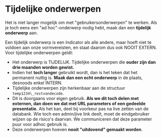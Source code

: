 # Tijdelijke onderwerpen

Het is niet langer mogelijk om met &quot;gebruikersonderwerpen&quot; te werken. Als je toch eens een &quot;ad hoc&quot;-onderwerp nodig hebt, maak dan een **tijdelijk onderwerp** aan.

Een tijdelijk onderwerp is een Indicator als alle andere, maar hoeft niet te voldoen aan onze vormvereisten, en staat daarom dus ook NOOIT EXTERN. Voor tijdelijke onderwerpen geldt:

- Het onderwerp is TIJDELIJK. Tijdelijke onderwerpen die **ouder zijn dan drie maanden worden gewist.**
- Indien het **toch langer** gebruikt wordt, dan is het teken dat het permanent nuttig is. **Maak dan een echt onderwerp** in de plaats, desnoods enkel INTERN.
- Tijdelijke onderwerpen zijn herkenbaar aan de structuur `temp1234\_restvandecode`.
- Dit is doorgaans voor eigen gebruik. **Als we dit toch delen met externen, dan doen we dat met URL parameters of een gedeelde presentatie.** Als het kan, deel bij voorkeur pas na live zetten van de databank. Wie toch een admin/jive link deelt, moet de eindgebruiker wijzen op de risico&#39;s daarvan. We communiceren dat deze parameter puur voor adhoc gebruik is.
- Deze onderwerpen hoeven **nooit &quot;uitdovend&quot; gemaakt worden**.
